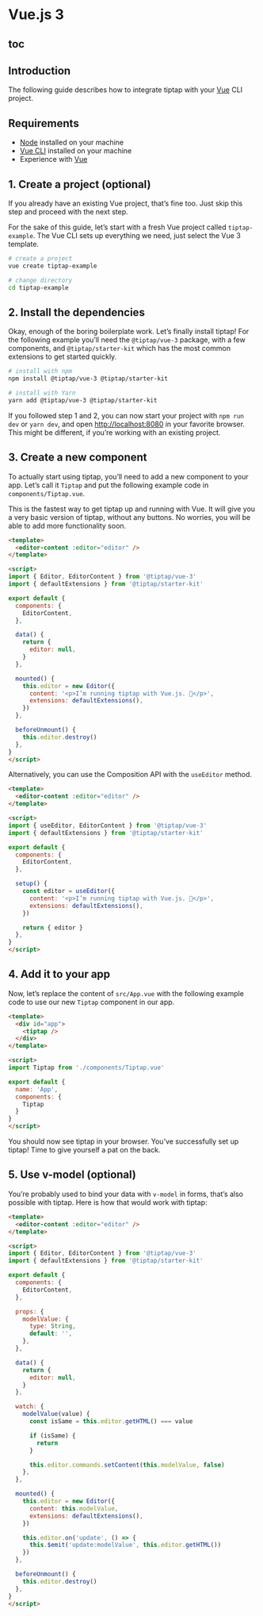 # Vue.js 3

## toc

## Introduction
The following guide describes how to integrate tiptap with your [Vue](https://vuejs.org/) CLI project.

## Requirements
* [Node](https://nodejs.org/en/download/) installed on your machine
* [Vue CLI](https://cli.vuejs.org/) installed on your machine
* Experience with [Vue](https://vuejs.org/v2/guide/#Getting-Started)

## 1. Create a project (optional)
If you already have an existing Vue project, that’s fine too. Just skip this step and proceed with the next step.

For the sake of this guide, let’s start with a fresh Vue project called `tiptap-example`. The Vue CLI sets up everything we need, just select the Vue 3 template.

```bash
# create a project
vue create tiptap-example

# change directory
cd tiptap-example
```

## 2. Install the dependencies
Okay, enough of the boring boilerplate work. Let’s finally install tiptap! For the following example you’ll need the `@tiptap/vue-3` package, with a few components, and `@tiptap/starter-kit` which has the most common extensions to get started quickly.

```bash
# install with npm
npm install @tiptap/vue-3 @tiptap/starter-kit

# install with Yarn
yarn add @tiptap/vue-3 @tiptap/starter-kit
```

If you followed step 1 and 2, you can now start your project with `npm run dev` or `yarn dev`, and open [http://localhost:8080](http://localhost:8080) in your favorite browser. This might be different, if you’re working with an existing project.

## 3. Create a new component
To actually start using tiptap, you’ll need to add a new component to your app. Let’s call it `Tiptap` and put the following example code in `components/Tiptap.vue`.

This is the fastest way to get tiptap up and running with Vue. It will give you a very basic version of tiptap, without any buttons. No worries, you will be able to add more functionality soon.

```html
<template>
  <editor-content :editor="editor" />
</template>

<script>
import { Editor, EditorContent } from '@tiptap/vue-3'
import { defaultExtensions } from '@tiptap/starter-kit'

export default {
  components: {
    EditorContent,
  },

  data() {
    return {
      editor: null,
    }
  },

  mounted() {
    this.editor = new Editor({
      content: '<p>I’m running tiptap with Vue.js. 🎉</p>',
      extensions: defaultExtensions(),
    })
  },

  beforeUnmount() {
    this.editor.destroy()
  },
}
</script>
```

Alternatively, you can use the Composition API with the `useEditor` method.

```html
<template>
  <editor-content :editor="editor" />
</template>

<script>
import { useEditor, EditorContent } from '@tiptap/vue-3'
import { defaultExtensions } from '@tiptap/starter-kit'

export default {
  components: {
    EditorContent,
  },

  setup() {
    const editor = useEditor({
      content: '<p>I’m running tiptap with Vue.js. 🎉</p>',
      extensions: defaultExtensions(),
    })

    return { editor }
  },
}
</script>
```

## 4. Add it to your app
Now, let’s replace the content of `src/App.vue` with the following example code to use our new `Tiptap` component in our app.

```html
<template>
  <div id="app">
    <tiptap />
  </div>
</template>

<script>
import Tiptap from './components/Tiptap.vue'

export default {
  name: 'App',
  components: {
    Tiptap
  }
}
</script>
```

You should now see tiptap in your browser. You’ve successfully set up tiptap! Time to give yourself a pat on the back.

## 5. Use v-model (optional)
You’re probably used to bind your data with `v-model` in forms, that’s also possible with tiptap. Here is how that would work with tiptap:

```html
<template>
  <editor-content :editor="editor" />
</template>

<script>
import { Editor, EditorContent } from '@tiptap/vue-3'
import { defaultExtensions } from '@tiptap/starter-kit'

export default {
  components: {
    EditorContent,
  },

  props: {
    modelValue: {
      type: String,
      default: '',
    },
  },

  data() {
    return {
      editor: null,
    }
  },

  watch: {
    modelValue(value) {
      const isSame = this.editor.getHTML() === value

      if (isSame) {
        return
      }

      this.editor.commands.setContent(this.modelValue, false)
    },
  },

  mounted() {
    this.editor = new Editor({
      content: this.modelValue,
      extensions: defaultExtensions(),
    })

    this.editor.on('update', () => {
      this.$emit('update:modelValue', this.editor.getHTML())
    })
  },

  beforeUnmount() {
    this.editor.destroy()
  },
}
</script>
```
